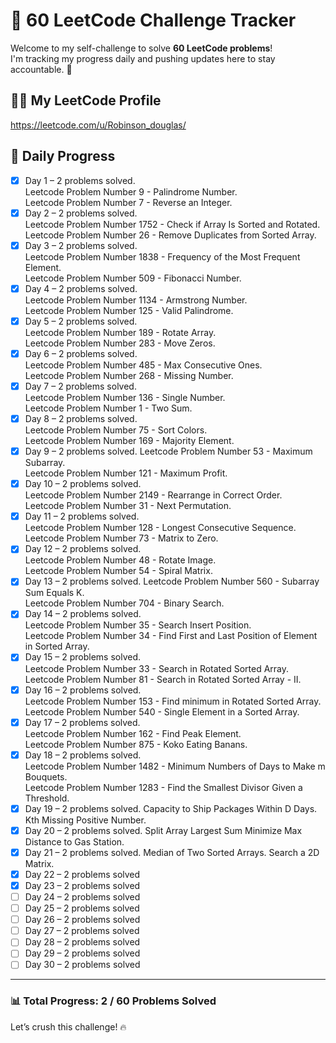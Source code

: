 # 🚀 60 LeetCode Challenge Tracker

Welcome to my self-challenge to solve **60 LeetCode problems**!  
I'm tracking my progress daily and pushing updates here to stay accountable. 💪

## 👨‍💻 My LeetCode Profile

https://leetcode.com/u/Robinson_douglas/

## 📅 Daily Progress

- [x] Day 1 – 2 problems solved.  
Leetcode Problem Number 9 - Palindrome Number.  
Leetcode Problem Number 7 - Reverse an Integer.
- [x] Day 2 – 2 problems solved.  
Leetcode Problem Number 1752 - Check if Array Is Sorted and Rotated.  
Leetcode Problem Number 26 - Remove Duplicates from Sorted Array.  
- [x] Day 3 – 2 problems solved.  
Leetcode Problem Number 1838 - Frequency of the Most Frequent Element.  
Leetcode Problem Number 509 - Fibonacci Number.  
- [x] Day 4 – 2 problems solved.  
Leetcode Problem Number 1134 - Armstrong Number.  
Leetcode Problem Number 125 - Valid Palindrome.  
- [x] Day 5 – 2 problems solved.  
Leetcode Problem Number 189 - Rotate Array.  
Leetcode Problem Number 283 - Move Zeros.   
- [x] Day 6 – 2 problems solved.  
Leetcode Problem Number 485 - Max Consecutive Ones.  
Leetcode Problem Number 268 - Missing Number.  
- [x] Day 7 – 2 problems solved.  
Leetcode Problem Number 136 - Single Number.  
Leetcode Problem Number 1 - Two Sum.  
- [x] Day 8 – 2 problems solved.  
Leetcode Problem Number 75 - Sort Colors.  
Leetcode Problem Number 169 - Majority Element.  
- [x] Day 9 – 2 problems solved.
Leetcode Problem Number 53 - Maximum Subarray.  
Leetcode Problem Number 121 - Maximum Profit.     
- [x] Day 10 – 2 problems solved.  
Leetcode Problem Number 2149 - Rearrange in Correct Order.  
Leetcode Problem Number 31 - Next Permutation.  
- [x] Day 11 – 2 problems solved.  
Leetcode Problem Number 128 - Longest Consecutive Sequence.  
Leetcode Problem Number 73 - Matrix to Zero.  
- [x] Day 12 – 2 problems solved.  
Leetcode Problem Number 48 - Rotate Image.  
Leetcode Problem Number 54 - Spiral Matrix.  
- [x] Day 13 – 2 problems solved.
Leetcode Problem Number 560 - Subarray Sum Equals K.  
Leetcode Problem Number 704 - Binary Search.  
- [x] Day 14 – 2 problems solved.  
Leetcode Problem Number 35 - Search Insert Position.  
Leetcode Problem Number 34 - Find First and Last Position of Element in Sorted Array.  
- [x] Day 15 – 2 problems solved.  
Leetcode Problem Number 33 - Search in Rotated Sorted Array.  
Leetcode Problem Number 81 - Search in Rotated Sorted Array - II.  
- [x] Day 16 – 2 problems solved.  
Leetcode Problem Number 153 - Find minimum in Rotated Sorted Array.  
Leetcode Problem Number 540 - Single Element in a Sorted Array.  
- [x] Day 17 – 2 problems solved.  
Leetcode Problem Number 162 - Find Peak Element.  
Leetcode Problem Number 875 - Koko Eating Banans.  
- [x] Day 18 – 2 problems solved.  
Leetcode Problem Number 1482 - Minimum Numbers of Days to Make m Bouquets.  
Leetcode Problem Number 1283 - Find the Smallest Divisor Given a Threshold.  
- [x] Day 19 – 2 problems solved.
Capacity to Ship Packages Within D Days.
Kth Missing Positive Number.
- [x] Day 20 – 2 problems solved.
Split Array Largest Sum
Minimize Max Distance to Gas Station.
- [x] Day 21 – 2 problems solved.
Median of Two Sorted Arrays.
Search a 2D Matrix.
- [x] Day 22 – 2 problems solved
- [x] Day 23 – 2 problems solved
- [ ] Day 24 – 2 problems solved
- [ ] Day 25 – 2 problems solved
- [ ] Day 26 – 2 problems solved
- [ ] Day 27 – 2 problems solved
- [ ] Day 28 – 2 problems solved
- [ ] Day 29 – 2 problems solved
- [ ] Day 30 – 2 problems solved

---

### 📊 Total Progress: **2 / 60 Problems Solved**

Let’s crush this challenge! 🔥
